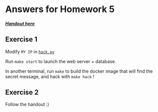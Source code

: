 # Answers for Homework 5

##### [Handout here](./hw5.md)

## Exercise 1

Modify `MY IP` in [`hack.py`](./1/hack.py)

Run `make start` to launch the web server + database.

In another terminal, run `make` to build the docker image that will find the secret message, and hack with `make hack` !

## Exercise 2

Follow the handout :)

